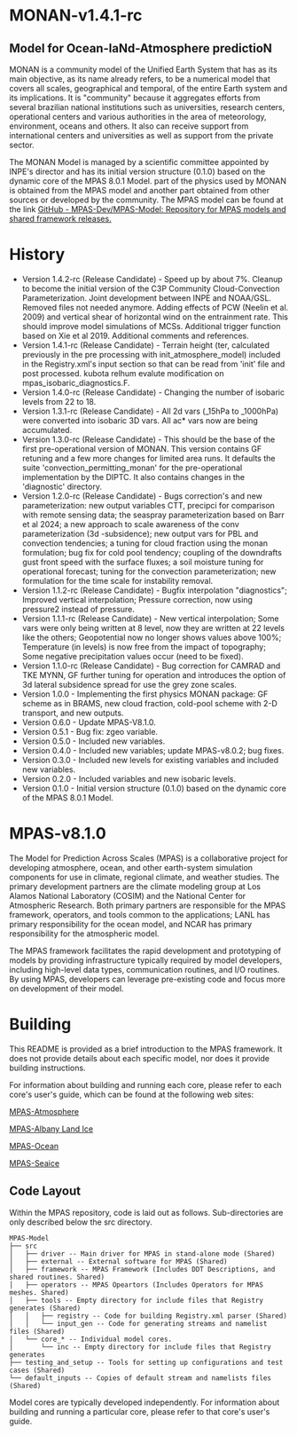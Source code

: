 # MONAN-v1.4.1-rc

## Model for Ocean-laNd-Atmosphere predictioN

MONAN is a community model of the Unified Earth System that has as its main objective, as its name already refers, to be a numerical model that covers all scales, geographical and temporal, of the entire Earth system and its implications. It is "community" because it aggregates efforts from several brazilian national institutions such as universities, research centers, operational centers and various authorities in the area of meteorology, environment, oceans and others. It also can receive support from international centers and universities as well as support from the private sector.

The MONAN Model is managed by a scientific committee appointed by INPE's director and has its initial version structure (0.1.0) based on the dynamic core of the MPAS 8.0.1 Model. part of the physics used by MONAN is obtained from the MPAS model and another part obtained from other sources or developed by the community. The MPAS model can be found at the link [GitHub - MPAS-Dev/MPAS-Model: Repository for MPAS models and shared framework releases.](https://github.com/MPAS-Dev/MPAS-Model)


History
====
- Version 1.4.2-rc (Release Candidate) - Speed up by about 7%. Cleanup to become the initial version of the C3P Community Cloud-Convection Parameterization. Joint development between INPE and NOAA/GSL. Removed files not needed anymore. Adding effects of PCW (Neelin et al. 2009) and vertical shear of horizontal wind on the entrainment rate. This should improve model simulations of MCSs. Additional trigger function based on Xie et al 2019. Additional comments and references. 
- Version 1.4.1-rc (Release Candidate) - Terrain height (ter, calculated previously in the pre processing with init_atmosphere_model) included in the Registry.xml's input section so that can be read from 'init' file and post processed. kubota relhum evalute modification on mpas_isobaric_diagnostics.F.
- Version 1.4.0-rc (Release Candidate) - Changing the number of isobaric levels from 22 to 18. 
- Version 1.3.1-rc (Release Candidate) - All 2d vars (_15hPa to _1000hPa) were converted into isobaric 3D vars. All ac* vars now are being accumulated.
- Version 1.3.0-rc (Release Candidate) - This should be the base of the first pre-operational version of MONAN. This version contains GF retuning and a few more changes for limited area runs. It defaults the suite 'convection_permitting_monan' for the pre-operational implementation by the DIPTC. It also contains changes in the 'diagnostic' directory.
- Version 1.2.0-rc (Release Candidate) - Bugs correction's and new parameterization: new output variables CTT, precipci for comparison with remote sensing data; the seaspray parameterization based on Barr et al 2024; a new approach to scale awareness of the conv parameterization (3d -subsidence); new output vars for PBL and convection tendencies; a tuning for cloud fraction using the monan formulation; bug fix for cold pool tendency; coupling of the downdrafts gust front speed with the surface fluxes; a soil moisture tuning for operational forecast; tuning for the convection parameterization; new formulation for the time scale for instability removal. 
- Version 1.1.2-rc (Release Candidate) - Bugfix interpolation "diagnostics"; Improved vertical interpolation; Pressure correction, now using pressure2 instead of pressure.
- Version 1.1.1-rc (Release Candidate) - New vertical interpolation; Some vars were only being written at 8 level, now they are written at 22 levels like the others; Geopotential now no longer shows values above 100%; Temperature (in levels) is now free from the impact of topography; Some negative precipitation values occur (need to be fixed).
- Version 1.1.0-rc (Release Candidate) - Bug correction for CAMRAD and TKE MYNN, GF further tuning for operation and introduces the option of 3d lateral subsidence spread for use the grey zone scales.
- Version 1.0.0 - Implementing the first physics MONAN package: GF scheme as in BRAMS, new cloud fraction, cold-pool scheme with 2-D transport, and new outputs.
- Version 0.6.0 - Update MPAS-V8.1.0.
- Version 0.5.1 - Bug fix: zgeo variable.
- Version 0.5.0 - Included new variables.
- Version 0.4.0 - Included new variables; update MPAS-v8.0.2; bug fixes.
- Version 0.3.0 - Included new levels for existing variables and included new variables.
- Version 0.2.0 - Included variables and new isobaric levels.
- Version 0.1.0 - Initial version structure (0.1.0) based on the dynamic core of the MPAS 8.0.1 Model.


MPAS-v8.1.0
====

The Model for Prediction Across Scales (MPAS) is a collaborative project for developing atmosphere, ocean, and other earth-system simulation components for use in climate, regional climate, and weather studies. The primary development partners are the climate modeling group at Los Alamos National Laboratory (COSIM) and the National Center for Atmospheric Research. Both primary partners are responsible for the MPAS framework, operators, and tools common to the applications; LANL has primary responsibility for the ocean model, and NCAR has primary responsibility for the atmospheric model.

The MPAS framework facilitates the rapid development and prototyping of models by providing infrastructure typically required by model developers, including high-level data types, communication routines, and I/O routines. By using MPAS, developers can leverage pre-existing code and focus more on development of their model.

Building
====

This README is provided as a brief introduction to the MPAS framework. It does not provide details about each specific model, nor does it provide building instructions.

For information about building and running each core, please refer to each core's user's guide, which can be found at the following web sites:

[MPAS-Atmosphere](http://mpas-dev.github.io/atmosphere/atmosphere_download.html)

[MPAS-Albany Land Ice](http://mpas-dev.github.io/land_ice/download.html)

[MPAS-Ocean](http://mpas-dev.github.io/ocean/releases.html)

[MPAS-Seaice](http://mpas-dev.github.io/sea_ice/releases.html)


Code Layout
-----------

Within the MPAS repository, code is laid out as follows. Sub-directories are only described below the src directory.

	MPAS-Model
	├── src
	│   ├── driver -- Main driver for MPAS in stand-alone mode (Shared)
	│   ├── external -- External software for MPAS (Shared)
	│   ├── framework -- MPAS Framework (Includes DDT Descriptions, and shared routines. Shared)
	│   ├── operators -- MPAS Opeartors (Includes Operators for MPAS meshes. Shared)
	│   ├── tools -- Empty directory for include files that Registry generates (Shared)
	│   │   ├── registry -- Code for building Registry.xml parser (Shared)
	│   │   └── input_gen -- Code for generating streams and namelist files (Shared)
	│   └── core_* -- Individual model cores.
	│       └── inc -- Empty directory for include files that Registry generates
	├── testing_and_setup -- Tools for setting up configurations and test cases (Shared)
	└── default_inputs -- Copies of default stream and namelists files (Shared)

Model cores are typically developed independently. For information about building and running a particular core, please refer to that core's user's guide.
